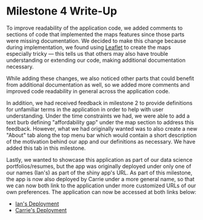 # Milestone 4 Write-Up

To improve readability of the application code, we added comments to sections of code that implemented the maps features since those parts were missing documentation. We decided to make this change because during implementation, we found using [Leaflet](https://leafletjs.com/) to create the maps especially tricky &mdash; this tells us that others may also have trouble understanding or extending our code, making additional documentation necessary.

While adding these changes, we also noticed other parts that could benefit from additional documentation as well, so we added more comments and improved code readability in general across the application code.

In addition, we had received feedback in milestone 2 to provide definitions for unfamiliar terms in the application in order to help with user understanding. Under the time constraints we had, we were able to add a text burb defining "affordability gap" under the map section to address this feedback. However, what we had originally wanted was to also create a new "About" tab along the top menu bar which would contain a short description of the motivation behind our app and our definitions as necessary. We have added this tab in this milestone.

Lastly, we wanted to showcase this application as part of our data science portfolios/resumes, but the app was originally deployed under only one of our names (Ian's) as part of the shiny app's URL. As part of this milestone, the app is now also deployed by Carrie under a more general name, so that we can now both link to the application under more customized URLs of our own preferences. The application can now be accessed at both links below:

* [Ian's Deployment](https://ian-flores.shinyapps.io/vancouver_tax/)
* [Carrie's Deployment](https://data-vizzy.shinyapps.io/vancouver_tax/)
